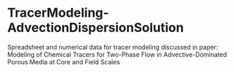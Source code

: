 # TracerModeling-AdvectionDispersionSolution
Spreadsheet and numerical data for tracer modeling discussed in paper: Modeling of Chemical Tracers for Two-Phase Flow in Advective-Dominated Porous Media at Core and Field Scales

